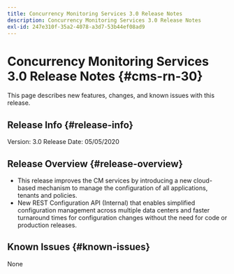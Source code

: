 ```yaml
---
title: Concurrency Monitoring Services 3.0 Release Notes
description: Concurrency Monitoring Services 3.0 Release Notes
exl-id: 247e310f-35a2-4078-a3d7-53b44ef08ad9
---
```

# Concurrency Monitoring Services 3.0 Release Notes {#cms-rn-30}

This page describes new features, changes, and known issues with this release.

## Release Info {#release-info}

Version: 3.0
Release Date: 05/05/2020
 
## Release Overview {#release-overview}

* This release improves the CM services by introducing a new cloud-based mechanism to manage the configuration of all applications, tenants and policies.
* New REST Configuration API (Internal) that enables simplified configuration management across multiple data centers and faster turnaround times for configuration changes without the need for code or production releases.
 

## Known Issues {#known-issues}

None
